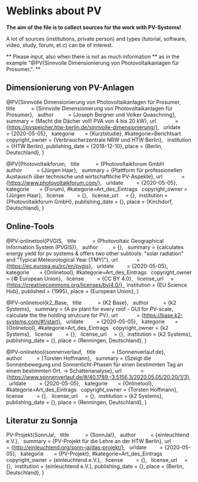 # Weblinks about PV
**The aim of the file is to collect sources for the work with PV-Systems!**

A lot of 
sources (institutions, private person) and 
types (tutorial, software, video, study, forum, et.c) can be of interest.

** Please input, also when there is not as much information 
** as in the example "@PV{Sinnvolle Dimensionierung von Photovoltaikanlagen für Prosumer,". **

## Dimensionierung von PV-Anlagen

@PV{Sinnvolle Dimensionierung von Photovoltaikanlagen für Prosumer,
  title           = {Sinnvolle Dimensionierung von Photovoltaikanlagen für Prosumer},
  author          = {Joseph Bergner und Volker Quaschning},
  summary         = {Macht die Dächer voll! PVA von 4 bis 20 kW},
  url             = {https://pvspeicher.htw-berlin.de/sinnvolle-dimensionierung/},
  urldate         = {2020-05-05},
  kategorie       = {Kurztstudie},	#kategorie=Berichtsart
  copyright_owner = {Verbraucherzentrale NRW und HTW Berlin},
  institution     = {HTW Berlin},
  publishing_date = {2018-12-10},
  place			  = {Berlin, Deutschland},
}

@PV{Photovoltaikforum,
  title           = {Photovoltaikforum GmbH
  author          = {Jürgen Haar},
  summary         = {Plattform für professionellen Austausch über technische und wirtschaftliche PV-Aspekte}, 
  url             = {https://www.photovoltaikforum.com/},
  urldate         = {2020-05-05},
  kategorie       = {Forum},	#kategorie=Art_des_Eintrags
  copyright_owner = {Jürgen Haar},
  license         = {},
  license_url     = {},  
  institution     = {Photovoltaikforum GmbH},
  publishing_date = {},
  place			  = {Kirchdorf, Deutschland},
}


## Online-Tools

@PV-onlinetool{PVGIS,
  title           = {Photovoltaic Geographical Information System (PVGIS)},
  author          = {},
  summary         = {calculates energy yield for pv systems & offers two other subtools: "solar radiation" and "Typical Meteorological Year (TMY)"}, 
  url             = {https://ec.europa.eu/jrc/en/pvgis},
  urldate         = {2020-05-05},
  kategorie       = {Onlinetool},	#kategorie=Art_des_Eintrags
  copyright_owner = {© European Union},
  license         = {CC BY 4.0},
  license_url     = {https://creativecommons.org/licenses/by/4.0/},  
  institution     = {EU Science Hub},
  published		  = {1995},
  place			  = {European Union},
}

@PV-onlinetool{k2_Base,
  title           = {K2 Base},
  author          = {k2 Systems},
  summary         = {A pv plant for every roof - GUI for PV-scale, calculate the the holding strutcure for PV}, 
  url             = {https://base.k2-systems.com/#!/start},
  urldate         = {2020-05-05},
  kategorie       = {Onlinetool},	#kategorie=Art_des_Eintrags
  copyright_owner = {k2 Systems},
  license         = {},
  license_url     = {},  
  institution     = {k2 Systems},
  publishing_date = {},
  place			  = {Renningen, Deutschland},
}

@PV-onlinetool{sonnenverlauf,
  title           = {Sonnenverlauf.de},
  author          = {Torsten Hoffmann},
  summary         = {Szeigt die Sonnenbewegung und Sonnenlicht-Phasen für einen bestimmten Tag an einem bestimmten Ort. -> Schattenanalyse}, 
  url             = {https://www.sonnenverlauf.de/#/40.1789,-3.5156,3/2020.05.05/20:20/1/3},
  urldate         = {2020-05-05},
  kategorie       = {Onlinetool},	#kategorie=Art_des_Eintrags
  copyright_owner = {Torsten Hoffmann},
  license         = {},
  license_url     = {},  
  institution     = {k2 Systems},
  publishing_date = {},
  place			  = {Renningen, Deutschland},
}


## Literatur zu Sonnja

PV-Projekt{SonnJa!,
  title           = {SonnJa!},
  author          = {einleuchtend e.V.},
  summary         = {PV-Projekt für die Lehre an der HTW Berlin}, 
  url             = {http://einleuchtend.org/sonn-ja/das-projekt/},
  urldate         = {2020-05-05},
  kategorie       = {PV-Projekt},	#kategorie=Art_des_Eintrags
  copyright_owner = {einleuchtend e.V.},
  license         = {},
  license_url     = {},  
  institution     = {einleuchtend e.V.},
  publishing_date = {},
  place			  = {Berlin, Deutschland},
}
